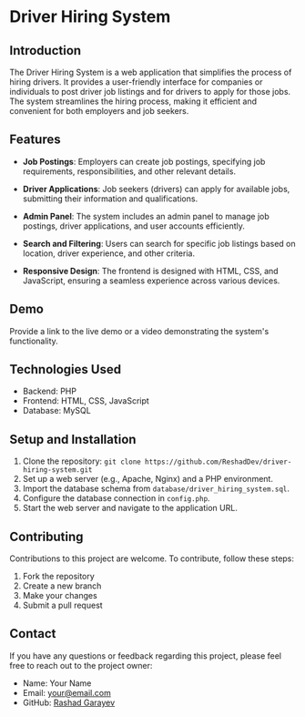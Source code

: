 # Driver Hiring System

## Introduction

The Driver Hiring System is a web application that simplifies the process of hiring drivers. It provides a user-friendly interface for companies or individuals to post driver job listings and for drivers to apply for those jobs. The system streamlines the hiring process, making it efficient and convenient for both employers and job seekers.

## Features

- **Job Postings**: Employers can create job postings, specifying job requirements, responsibilities, and other relevant details.

- **Driver Applications**: Job seekers (drivers) can apply for available jobs, submitting their information and qualifications.

- **Admin Panel**: The system includes an admin panel to manage job postings, driver applications, and user accounts efficiently.

- **Search and Filtering**: Users can search for specific job listings based on location, driver experience, and other criteria.

- **Responsive Design**: The frontend is designed with HTML, CSS, and JavaScript, ensuring a seamless experience across various devices.

## Demo

Provide a link to the live demo or a video demonstrating the system's functionality.

## Technologies Used

- Backend: PHP
- Frontend: HTML, CSS, JavaScript
- Database: MySQL

## Setup and Installation

1. Clone the repository: `git clone https://github.com/ReshadDev/driver-hiring-system.git`
2. Set up a web server (e.g., Apache, Nginx) and a PHP environment.
3. Import the database schema from `database/driver_hiring_system.sql`.
4. Configure the database connection in `config.php`.
5. Start the web server and navigate to the application URL.

## Contributing

Contributions to this project are welcome. To contribute, follow these steps:
1. Fork the repository
2. Create a new branch
3. Make your changes
4. Submit a pull request

## Contact

If you have any questions or feedback regarding this project, please feel free to reach out to the project owner:
- Name: Your Name
- Email: your@email.com
- GitHub: [Rashad Garayev](http://github.com/ReshadDev)

